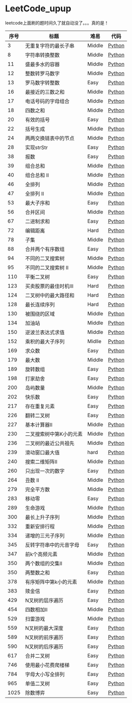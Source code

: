 # LeetCode_upup
leetcode上面刷的题时间久了就自动没了。。。真的是！

| 序号 | 标题                    | 难易   | 代码                                                         |
| ---- | ----------------------- | ------ | ------------------------------------------------------------ |
| 3    | 无重复字符的最长子串    | Middle | [Python](https://github.com/Julyhcw/LeetCode_upup/blob/master/leetcode/3M-无重复字符的最长子串.py) |
| 8    | 字符串转换整数          | Middle | [Python](https://github.com/Julyhcw/LeetCode_upup/blob/master/leetcode/8M-字符串转换整数.py) |
| 11   | 盛最多水的容器          | Middle | [Python](https://github.com/Julyhcw/LeetCode_upup/blob/master/leetcode/11M-盛最多水的容器.py) |
| 12   | 整数转罗马数字          | Middle | [Python](https://github.com/Julyhcw/LeetCode_upup/blob/master/leetcode/12M-整数转罗马数字.py) |
| 13   | 罗马数字转整数          | Easy   | [Python](https://github.com/Julyhcw/LeetCode_upup/blob/master/leetcode/13E-罗马数字转整数.py) |
| 16   | 最接近的三数之和        | Middle | [Python](https://github.com/Julyhcw/LeetCode_upup/blob/master/leetcode/16M-最接近的三数之和.py) |
| 17   | 电话号码的字母组合      | Middle | [Python](https://github.com/Julyhcw/LeetCode_upup/blob/master/leetcode/17M-电话号码的字母组合.py) |
| 18   | 四数之和                | Middle | [Python](https://github.com/Julyhcw/LeetCode_upup/blob/master/leetcode/18M-四数之和.py) |
| 20   | 有效的括号              | Easy   | [Python](https://github.com/Julyhcw/LeetCode_upup/blob/master/leetcode/20E-有效的括号.py) |
| 22   | 括号生成                | Middle | [Python](https://github.com/Julyhcw/LeetCode_upup/blob/master/leetcode/22M-括号生成.py) |
| 24   | 两两交换链表中的节点    | Middle | [Python](https://github.com/Julyhcw/LeetCode_upup/blob/master/leetcode/24M-亮亮交换链表中的节点.py) |
| 28   | 实现strStr              | Easy   | [Python](https://github.com/Julyhcw/LeetCode_upup/blob/master/leetcode/28E-实现strStr.py) |
| 38   | 报数                    | Easy   | [Python](https://github.com/Julyhcw/LeetCode_upup/blob/master/leetcode/38E-报数.py) |
| 39   | 组合总和                | Middle | [Python](https://github.com/Julyhcw/LeetCode_upup/blob/master/leetcode/39M-组合总和.py) |
| 40   | 组合总和 II             | Middle | [Python](https://github.com/Julyhcw/LeetCode_upup/blob/master/leetcode/40M-组合总和%20II.py) |
| 46   | 全排列                  | Middle | [Python](https://github.com/Julyhcw/LeetCode_upup/blob/master/leetcode/46M-全排列.py) |
| 47   | 全排列 II               | Middle | [Python](https://github.com/Julyhcw/LeetCode_upup/blob/master/leetcode/47M-全排列%20II.py) |
| 53   | 最大子序和              | Easy   | [Python](https://github.com/Julyhcw/LeetCode_upup/blob/master/leetcode/53E-最大子序和.py) |
| 56   | 合并区间                | Middle | [Python](https://github.com/Julyhcw/LeetCode_upup/blob/master/leetcode/56M-合并区间.py) |
| 67   | 二进制求和              | Easy   | [Python](https://github.com/Julyhcw/LeetCode_upup/blob/master/leetcode/67E-二进制求和.py) |
| 72   | 编辑距离                | Hard   | [Python](https://github.com/Julyhcw/LeetCode_upup/blob/master/leetcode/72H-编辑距离.py) |
| 78   | 子集                    | Middle | [Python](https://github.com/Julyhcw/LeetCode_upup/blob/master/leetcode/78M-子集.py) |
| 88   | 合并两个有序数组        | Easy   | [Python](https://github.com/Julyhcw/LeetCode_upup/blob/master/leetcode/88E-合并两个有序数组.py) |
| 94   | 不同的二叉搜索树        | Middle | [Python](https://github.com/Julyhcw/LeetCode_upup/blob/master/leetcode/94M-不同的二叉搜索树.py) |
| 95   | 不同的二叉搜索树 II     | Middle | [Python](https://github.com/Julyhcw/LeetCode_upup/blob/master/leetcode/95M-不同的二叉搜索树%20II.py) |
| 110  | 平衡二叉树              | Easy   | [Python](https://github.com/Julyhcw/LeetCode_upup/blob/master/leetcode/110E-平衡二叉树.py) |
| 123  | 买卖股票的最佳时机III   | Hard   | [Python](https://github.com/Julyhcw/LeetCode_upup/blob/master/leetcode/123H-买卖股票的最佳时机III.py) |
| 124  | 二叉树中的最大路径和    | Hard   | [Python](https://github.com/Julyhcw/LeetCode_upup/blob/master/leetcode/124H-二叉树中的最大路径和.py) |
| 128  | 最长连续序列            | Hard   | [Python](https://github.com/Julyhcw/LeetCode_upup/blob/master/leetcode/128H-最长连续序列.py) |
| 130  | 被围绕的区域            | Middle | [Python](https://github.com/Julyhcw/LeetCode_upup/blob/master/leetcode/130M-被围绕的区域.py) |
| 134  | 加油站                  | Middle | [Python](https://github.com/Julyhcw/LeetCode_upup/blob/master/leetcode/134M-加油站.py) |
| 150  | 逆波兰表达式求值        | Middle | [Python](https://github.com/Julyhcw/LeetCode_upup/blob/master/leetcode/150M-逆波兰表达式求值.py) |
| 152  | 乘积的最大子序列        | Midlle | [Python](https://github.com/Julyhcw/LeetCode_upup/blob/master/leetcode/152M-乘积的最大子序列.py) |
| 169  | 求众数                  | Easy   | [Python](https://github.com/Julyhcw/LeetCode_upup/blob/master/leetcode/169E-求众数.py) |
| 179  | 最大数                  | Middle | [Python](https://github.com/Julyhcw/LeetCode_upup/blob/master/leetcode/11M-盛最多水的容器.py) |
| 189  | 旋转数组                | Easy   | [Python](https://github.com/Julyhcw/LeetCode_upup/blob/master/leetcode/189E-旋转数组.py) |
| 198  | 打家劫舍                | Easy   | [Python](https://github.com/Julyhcw/LeetCode_upup/blob/master/leetcode/198E-打家劫舍.py) |
| 200  | 岛屿数量                | Middle | [Python](https://github.com/Julyhcw/LeetCode_upup/blob/master/leetcode/200M-岛屿数量.py) |
| 202  | 快乐数                  | Easy   | [Python](https://github.com/Julyhcw/LeetCode_upup/blob/master/leetcode/202E-快乐数.py) |
| 217  | 存在重复元素            | Easy   | [Python](https://github.com/Julyhcw/LeetCode_upup/blob/master/leetcode/217E-存在重复元素.py) |
| 226  | 翻转二叉树              | Easy   | [Python](https://github.com/Julyhcw/LeetCode_upup/blob/master/leetcode/226E-翻转二叉树.py) |
| 227  | 基本计算器II            | Middle | [Python](https://github.com/Julyhcw/LeetCode_upup/blob/master/leetcode/227M-基本计算器II.py) |
| 230  | 二叉搜索树中第K小的元素 | Middle | [Python](https://github.com/Julyhcw/LeetCode_upup/blob/master/leetcode/230M-二叉搜索树中第K小的元素.py) |
| 236  | 二叉树的最近公共祖先    | Middle | [Python](https://github.com/Julyhcw/LeetCode_upup/blob/master/leetcode/236M-二叉树的最近公共祖先.py) |
| 239  | 滑动窗口最大值          | hard   | [Python](https://github.com/Julyhcw/LeetCode_upup/blob/master/leetcode/239H-滑动窗口最大值.py) |
| 240  | 搜索二维矩阵II          | Middle | [Python](https://github.com/Julyhcw/LeetCode_upup/blob/master/leetcode/240M-搜索二维矩阵II.py) |
| 260  | 只出现一次的数字        | Easy   | [Python](https://github.com/Julyhcw/LeetCode_upup/blob/master/leetcode/260E-只出现一次的数字.py) |
| 264  | 丑数 II                 | Middle | [Python](https://github.com/Julyhcw/LeetCode_upup/blob/master/leetcode/264M-丑数%20II.py) |
| 279  | 完全平方数              | Middle | [Python](https://github.com/Julyhcw/LeetCode_upup/blob/master/leetcode/279M-完全平方数.py) |
| 283  | 移动零                  | Easy   | [Python](https://github.com/Julyhcw/LeetCode_upup/blob/master/leetcode/283E-移动零.py) |
| 289  | 生命游戏                | Middle | [Python](https://github.com/Julyhcw/LeetCode_upup/blob/master/leetcode/289M-生命游戏.py) |
| 300  | 最长上升子序列          | Middle | [Python](https://github.com/Julyhcw/LeetCode_upup/blob/master/leetcode/300M-最长上升子序列.py) |
| 332  | 重新安排行程            | Middle | [Python](https://github.com/Julyhcw/LeetCode_upup/blob/master/leetcode/332M-重新安排行程.py) |
| 334  | 递增的三元子序列        | Middle | [Python](https://github.com/Julyhcw/LeetCode_upup/blob/master/leetcode/334M-递增的三元子序列.py) |
| 345  | 反转字符串中的元音字母  | Easy   | [Python](https://github.com/Julyhcw/LeetCode_upup/blob/master/leetcode/345E-反转字符串中的元音字母.py) |
| 347  | 前k个高频元素           | Middle | [Python](https://github.com/Julyhcw/LeetCode_upup/blob/master/leetcode/347M-前k个高频元素.py) |
| 350  | 两个数组的交集II        | Middle | [Python](https://github.com/Julyhcw/LeetCode_upup/blob/master/leetcode/350M-两个数组的交集II.py) |
| 350  | 两整数之和              | Easy   | [Python](https://github.com/Julyhcw/LeetCode_upup/blob/master/leetcode/371E-两整数之和.py) |
| 378  | 有序矩阵中第k小的元素   | Middle | [Python](https://github.com/Julyhcw/LeetCode_upup/blob/master/leetcode/378M-有序矩阵中第k小的元素.py) |
| 383  | 赎金信                  | Easy   | [Python](https://github.com/Julyhcw/LeetCode_upup/blob/master/leetcode/383E-赎金信.py) |
| 429  | N叉树的层序遍历         | Easy   | [Python](https://github.com/Julyhcw/LeetCode_upup/blob/master/leetcode/429E-N叉树的层序遍历.py) |
| 454  | 四数相加II              | Middle | [Python](https://github.com/Julyhcw/LeetCode_upup/blob/master/leetcode/454M-四数相加II.py) |
| 529  | 扫雷游戏                | Middle | [Python](https://github.com/Julyhcw/LeetCode_upup/blob/master/leetcode/529M-扫雷游戏.py) |
| 559  | N叉树的最大深度         | Easy   | [Python](https://github.com/Julyhcw/LeetCode_upup/blob/master/leetcode/559E-N叉树的最大深度.py) |
| 589  | N叉树的前序遍历         | Easy   | [Python](https://github.com/Julyhcw/LeetCode_upup/blob/master/leetcode/589E-N叉树的前序遍历.py) |
| 590  | N叉树的后序遍历         | Easy   | [Python](https://github.com/Julyhcw/LeetCode_upup/blob/master/leetcode/590E-N叉树的后序遍历.py) |
| 617  | 合并二叉树              | Easy   | [Python](https://github.com/Julyhcw/LeetCode_upup/blob/master/leetcode/617E-合并二叉树.py) |
| 746  | 使用最小花费爬楼梯      | Easy   | [Python](https://github.com/Julyhcw/LeetCode_upup/blob/master/leetcode/746E-使用最小花费爬楼梯.py) |
| 784  | 字母大小写全排列        | Easy   | [Python](https://github.com/Julyhcw/LeetCode_upup/blob/master/leetcode/784E-字母大小写全排列.py) |
| 965  | 单值二叉树              | Easy   | [Python](https://github.com/Julyhcw/LeetCode_upup/blob/master/leetcode/965E-单值二叉树.py) |
| 1025 | 除数博弈                | Easy   | [Python](https://github.com/Julyhcw/LeetCode_upup/blob/master/leetcode/1025E-除数博弈.py) |


